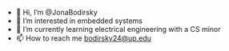 - 👋 Hi, I’m @JonaBodirsky
- 👀 I’m interested in embedded systems
- 🌱 I’m currently learning electrical engineering with a CS minor
- 📫 How to reach me bodirsky24@up.edu

<!---
JonaBod/JonaBod is a ✨ special ✨ repository because its `README.md` (this file) appears on your GitHub profile.
You can click the Preview link to take a look at your changes.
--->
